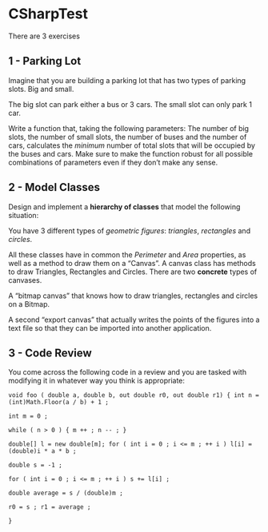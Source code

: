 # CSharpTest

There are 3 exercises

## 1 - Parking Lot 
Imagine that you are building a parking lot that has two types of parking slots. Big and small. 

The big slot  can park either a bus or 3 cars. The small slot can only park 1 car.

Write a function that, taking the following parameters: The number of big slots, the number of small slots, the number of buses and the number of cars, calculates the *minimum* number of total slots that will be occupied by the buses and cars. 
Make sure to make the function robust for all possible combinations of parameters even if they don’t make any sense.

## 2 - Model Classes

Design and implement a **hierarchy of classes** that model the following situation:

You have 3 different types of *geometric figures*: *triangles*, *rectangles* and *circles*.

All these classes have in common the *Perimeter* and *Area* properties, as well as a method to draw them on a “Canvas”. A canvas class has methods to draw Triangles, Rectangles and Circles.
There are two **concrete** types of canvases. 

A “bitmap canvas” that knows how to draw triangles, rectangles and circles on a Bitmap.

A second “export canvas” that actually writes the points of the figures into a text file so that they can be imported into another application.

## 3 - Code Review
You come across the following code in a review and you are tasked with modifying it in whatever way you think is appropriate:

`void foo ( double a, double b, out double r0, out double r1)
{
  int n = (int)Math.Floor(a / b) + 1 ;`

  `int m = 0 ;`

  `while ( n > 0 )
  {
    m ++ ;
    n -- ;
  }`

  `double[] l = new double[m];
  for ( int i = 0 ; i <= m ; ++ i )
     l[i] = (double)i * a * b ;`

  `double s = -1 ;`

  `for ( int i = 0 ; i <= m ; ++ i )
     s += l[i] ;`

  `double average = s / (double)m ;`

  `r0 = s ;
   r1 = average ;`

`}`
